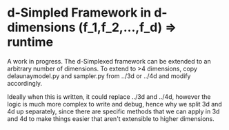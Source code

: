 # d-Simpled Framework in d-dimensions (f_1,f_2,...,f_d) => runtime

A work in progress.  The d-Simplexed framework can be extended to an arbitrary number of dimensions.  To extend to >4 dimensions, copy delaunaymodel.py and sampler.py from ../3d or ../4d and modify accordingly.

Ideally when this is written, it could replace ../3d and ../4d, however the logic is much more complex to write and debug, hence why we split 3d and 4d up separately, since there are specific methods that we can apply in 3d and 4d to make things easier that aren't extensible to higher dimensions.
